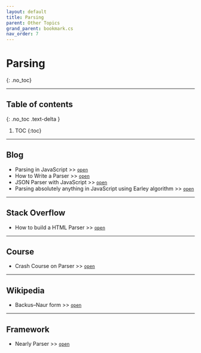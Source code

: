 ```yaml
---
layout: default
title: Parsing
parent: Other Topics
grand_parent: bookmark.cs
nav_order: 7
---
```


# Parsing
{: .no_toc}

---

## Table of contents
{: .no_toc .text-delta }

1. TOC
{:toc}

---

## Blog

- Parsing in JavaScript >> [`open`](https://tomassetti.me/parsing-in-javascript/)
- How to Write a Parser >> [`open`](https://prettydiff.com/2/guide/unrelated_parser.xhtml)
- JSON Parser with JavaScript >> [`open`](https://lihautan.com/json-parser-with-javascript/)
- Parsing absolutely anything in JavaScript using Earley algorithm >> [`open`](https://gajus.medium.com/parsing-absolutely-anything-in-javascript-using-earley-algorithm-886edcc31e5e)

---

## Stack Overflow

- How to build a HTML Parser >> [`open`](https://stackoverflow.com/questions/17999309/how-to-build-an-html-parser)

---

## Course

- Crash Course on Parser >> [`open`](https://lalrpop.github.io/lalrpop/crash_course.html)

---

## Wikipedia

- Backus–Naur form >> [`open`](https://en.wikipedia.org/wiki/Backus%E2%80%93Naur_form)

---

## Framework

- Nearly Parser >> [`open`](https://nearley.js.org/docs/getting-started)
